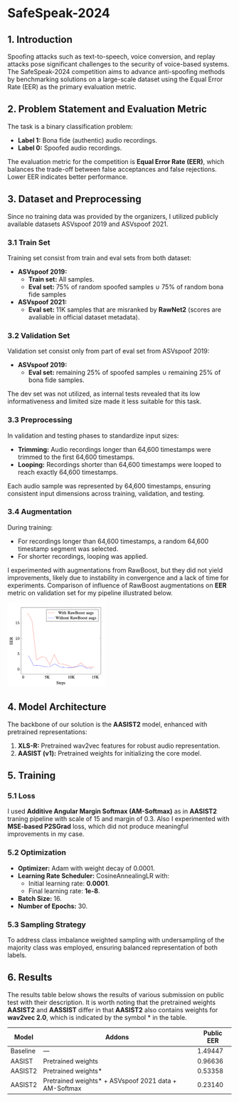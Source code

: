 # SafeSpeak-2024

## **1. Introduction**
Spoofing attacks such as text-to-speech, voice conversion, and replay attacks pose significant challenges to the security of voice-based systems. The SafeSpeak-2024 competition aims to advance anti-spoofing methods by benchmarking solutions on a large-scale dataset using the Equal Error Rate (EER) as the primary evaluation metric.


## **2. Problem Statement and Evaluation Metric**
The task is a binary classification problem:
- **Label 1:** Bona fide (authentic) audio recordings.
- **Label 0:** Spoofed audio recordings.

The evaluation metric for the competition is **Equal Error Rate (EER)**, which balances the trade-off between false acceptances and false rejections. Lower EER indicates better performance.

## **3. Dataset and Preprocessing**
Since no training data was provided by the organizers, I utilized publicly available datasets ASVspoof 2019 and ASVspoof 2021.
### **3.1 Train Set**
Training set consist from train and eval sets from both dataset:
- **ASVspoof 2019:**
  - **Train set:** All samples.
  - **Eval set:** 75% of random spoofed samples $\cup$ 75% of random bona fide samples
- **ASVspoof 2021:**
  - **Eval set:** 11K samples that are misranked by **RawNet2** (scores are avaliable in official dataset metadata).

### **3.2 Validation Set**
Validation set consist only from part of eval set from ASVspoof 2019:
- **ASVspoof 2019:**
  - **Eval set:** remaining 25% of spoofed samples $\cup$ remaining 25% of bona fide samples.

The dev set was not utilized, as internal tests revealed that its low informativeness and limited size made it less suitable for this task.

### **3.3 Preprocessing**
In validation and testing phases to standardize input sizes:
- **Trimming:** Audio recordings longer than 64,600 timestamps were trimmed to the first 64,600 timestamps.
- **Looping:** Recordings shorter than 64,600 timestamps were looped to reach exactly 64,600 timestamps.

Each audio sample was represented by 64,600 timestamps, ensuring consistent input dimensions across training, validation, and testing.

### **3.4 Augmentation**
During training:
- For recordings longer than 64,600 timestamps, a random 64,600 timestamp segment was selected.
- For shorter recordings, looping was applied.

I experimented with augmentations from RawBoost, but they did not yield improvements, likely due to instability in convergence and a lack of time for experiments. Comparison of influence of RawBoost augmentations on **EER** metric on validation set for my pipeline illustrated below.

<img src="images/image.png" width="219" height="189">

## **4. Model Architecture**
The backbone of our solution is the **AASIST2** model, enhanced with pretrained representations:
1. **XLS-R:** Pretrained wav2vec features for robust audio representation.
2. **AASIST (v1):** Pretrained weights for initializing the core model.

## **5. Training**
### **5.1 Loss**
I used **Additive Angular Margin Softmax (AM-Softmax)** as in **AASIST2** traning pipeline with scale of 15 and margin of 0.3. Also I experimented with **MSE-based P2SGrad** loss, which did not produce meaningful improvements in my case.

### **5.2 Optimization**
- **Optimizer:** Adam with weight decay of 0.0001.
- **Learning Rate Scheduler:** CosineAnnealingLR with:
  - Initial learning rate: **0.0001**.
  - Final learning rate: **1e-8**.
- **Batch Size:** 16.
- **Number of Epochs:** 30.

### **5.3 Sampling Strategy**
To address class imbalance weighted sampling with undersampling of the majority class was employed, ensuring balanced representation of both labels.

## **6. Results**
The results table below shows the results of various submission on public test with their description. It is worth noting that the pretrained weights **AASIST2** and **AASSIST** differ in that **AASIST2** also contains weights for **wav2vec 2.0**, which is indicated by the symbol * in the table.

| **Model**   | **Addons**                                   | **Public EER** |
|-------------|----------------------------------------------|----------------|
| Baseline    | —                                            | 1.49447        |
| AASIST      | Pretrained weights                          | 0.96636        |
| AASIST2     | Pretrained weights*                         | 0.53358        |
| AASIST2     | Pretrained weights* + ASVspoof 2021 data + AM-Softmax | 0.23140        |
